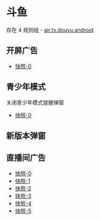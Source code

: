 # 斗鱼

存在 4 规则组 - [air.tv.douyu.android](/src/apps/air.tv.douyu.android.ts)

## 开屏广告

- [快照-0](https://gkd-kit.gitee.io/import/12893916)

## 青少年模式

关闭青少年模式提醒弹窗

- [快照-0](https://gkd-kit.gitee.io/import/12472598)

## 新版本弹窗

## 直播间广告

- [快照-0](https://gkd-kit.gitee.io/import/12892825)
- [快照-1](https://gkd-kit.gitee.io/import/13037239)
- [快照-2](https://gkd-kit.gitee.io/import/12892825)
- [快照-3](https://gkd-kit.songe.li/import/13056107)
- [快照-4](https://gkd-kit.songe.li/import/13056107)
- [快照-5](https://gkd-kit.songe.li/import/13056107)
